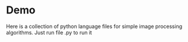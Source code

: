 # Demo
Here is a collection of python language files for simple image processing algorithms. Just run file .py to run it
